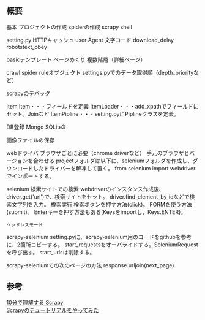 
## 概要
基本
    プロジェクトの作成
    spiderの作成
    scrapy shell

setting.py
    HTTPキャッシュ
    user Agent
    文字コード
    download_delay
    robotstext_obey

basicテンプレート
    ページめくり
    複数階層（詳細ページ）

crawl spider
    ruleオブジェクト
    settings.pyでのデータ取得順（depth_priorityなど）

scrapyのデバッグ

Item
    Item・・・フィールドを定義
    ItemLoader・・・add_xpathでフィールドにセット。Joinなど
    ItemPipline・・・setting.pyにPiplineクラスを定義。

DB登録
    Mongo
    SQLite3

画像ファイルの保存

webドライバ
    ブラウザごとに必要（chrome driverなど）
    手元のブラウザとバージョンを合わせる
    projectフォルダは以下に、seleniumフォルダを作成し、ダウンロードしたドライバーを解凍して置く。
    from selenium import webdriverでインポートする。

selenium
    検索サイトでの検索
        webdriverのインスタンス作成後、driver.get('url')で、検索サイトをセット。
        driver.find_element_by_idなどで検索文字列を入力。
        検索実行
            検索ボタンを押す方法(click)。
            FORMを使う方法(submit)。
            Enterキーを押す方法もある(Keysをimportし、Keys.ENTER)。

    ヘッドレスモード

scrapy-selenium
    setting.pyに、scrapy-selenium用のコードをgithubを参考に、2箇所コピーする。
    start_requestsをオーバライドする。SeleniumRequestを呼び出す。
    start_urlsは削除する。

scrapy-seleniumでの次のページの方法
    response.urljoin(next_page)




## 参考
[10分で理解する Scrapy](https://qiita.com/Chanmoro/items/f4df85eb73b18d902739)  
[Scrapyのチュートリアルをやってみた](https://monologu.com/try-scrapy-tutorial/)  
